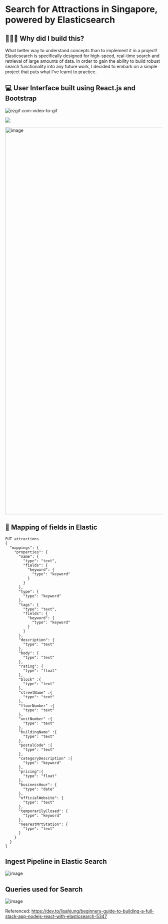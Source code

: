 # Search for Attractions in Singapore, powered by Elasticsearch

## 👷🏻‍♀️ Why did I build this?
What better way to understand concepts than to implement it in a project! Elasticsearch is specifically designed for high-speed, real-time search and retrieval of large amounts of data. In order to gain the ability to build robust search functionality into any future work, I decided to embark on a simple project that puts what I've learnt to practice. 

## 💻 User Interface built using React.js and Bootstrap
![ezgif com-video-to-gif](https://github.com/jiayii01/sg-attractions-with-elasticsearch/assets/79521323/f7944eee-c5ba-4bf0-b451-1b06c1359971)

![](https://github.com/Your_Repository_Name/Your_GIF_Name.gif)

<img width="1235" alt="image" src="https://github.com/jiayii01/sg-attractions-with-elasticsearch/assets/79521323/2b7af736-00ba-4a66-b0d1-ab03eab4202a">

## 🗾 Mapping of fields in Elastic 
```
PUT attractions
{
  "mappings": {
    "properties": {
      "name": {
        "type": "text",
        "fields": {
          "keyword": {
            "type": "keyword"
          }
        }
      },
      "type": {
        "type": "keyword"
      },
      "tags": {
        "type": "text",
        "fields": {
          "keyword": {
            "type": "keyword"
          }
        }
      },
      "description": {
        "type": "text"
      },
      "body": {
        "type": "text"
      },
      "rating": {
        "type": "float"
      },
      "block" :{
        "type": "text"
      },
      "streetName" :{
        "type": "text"
      },
      "floorNumber" :{
        "type": "text"
      },
      "unitNumber" :{
        "type": "text"
      },
      "buildingName" :{
        "type": "text"
      },
      "postalCode" :{
        "type": "text"
      },
      "categoryDescription" :{
        "type": "keyword"
      },
      "pricing":{
        "type": "float"
      },
      "businessHour": {
        "type": "date"
      },
      "officialWebsite": {
        "type": "text"
      },
      "temporarilyClosed": {
        "type": "keyword"
      },
      "nearestMrtStation": {
        "type": "text"
      }
    }
  }
}
```

##  Ingest Pipeline in Elastic Search
![image](https://github.com/jiayii01/sg-attractions-with-elasticsearch/assets/79521323/265b3dd8-f5ec-464e-b5e1-9c26601091dc)

## Queries used for Search
![image](https://github.com/jiayii01/sg-attractions-with-elasticsearch/assets/79521323/933f953b-584c-41de-94b5-19b5bb1f9e96)


Referenced: https://dev.to/lisahjung/beginners-guide-to-building-a-full-stack-app-nodejs-react-with-elasticsearch-5347
